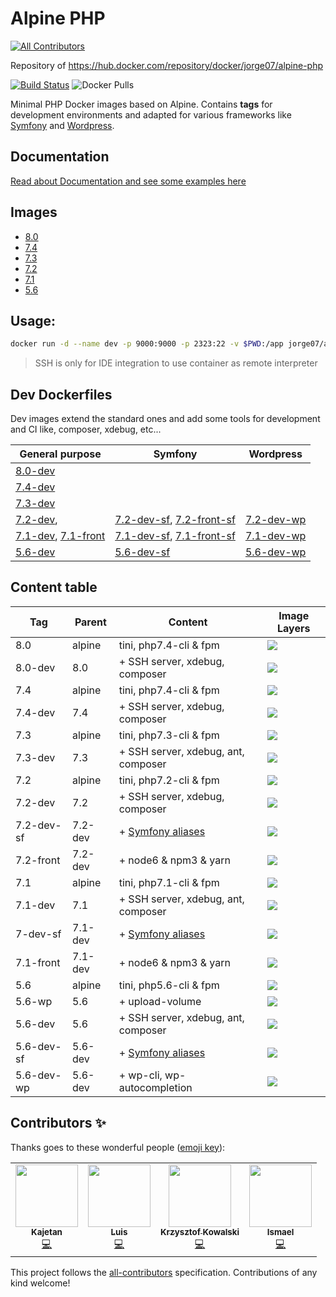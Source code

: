 # Alpine PHP 
<!-- ALL-CONTRIBUTORS-BADGE:START - Do not remove or modify this section -->
[![All Contributors](https://img.shields.io/badge/all_contributors-4-orange.svg?style=flat-square)](#contributors-)
<!-- ALL-CONTRIBUTORS-BADGE:END -->

Repository of https://hub.docker.com/repository/docker/jorge07/alpine-php

[![Build Status](https://travis-ci.org/jorge07/alpine-php.svg?branch=master)](https://travis-ci.org/jorge07/alpine-php) ![Docker Pulls](https://img.shields.io/docker/pulls/jorge07/alpine-php.svg?style=flat-square)

Minimal PHP Docker images based on Alpine. Contains **tags** for development environments and adapted for various frameworks like [Symfony](http://symfony.com/) and [Wordpress](https://github.com/WordPress/WordPress).

## Documentation

[Read about Documentation and see some examples here](https://github.com/jorge07/alpine-php/tree/master/doc/README.md)

## Images

- [8.0](https://github.com/jorge07/alpine-php/blob/master/8.0/Dockerfile)
- [7.4](https://github.com/jorge07/alpine-php/blob/master/7.4/Dockerfile)
- [7.3](https://github.com/jorge07/alpine-php/blob/master/7.3/Dockerfile)
- [7.2](https://github.com/jorge07/alpine-php/blob/master/7.2/Dockerfile)
- [7.1](https://github.com/jorge07/alpine-php/blob/master/7.1/Dockerfile)
- [5.6](https://github.com/jorge07/alpine-php/blob/master/5.6/Dockerfile)

## Usage:

```sh
docker run -d --name dev -p 9000:9000 -p 2323:22 -v $PWD:/app jorge07/alpine-php:8.0-dev
```

> SSH is only for IDE integration to use container as remote interpreter 

## Dev Dockerfiles

Dev images extend the standard ones and add some tools for development and CI like, composer, xdebug, etc...

| General purpose     | Symfony     | Wordpress                                                                   
|---------------------|-------------|-------------------
| [8.0-dev](https://github.com/jorge07/alpine-php/blob/master/8.0/Dockerfile)|  | 
| [7.4-dev](https://github.com/jorge07/alpine-php/blob/master/7.4/Dockerfile)|  | 
| [7.3-dev](https://github.com/jorge07/alpine-php/blob/master/7.3/Dockerfile) |  | 
| [7.2-dev](https://github.com/jorge07/alpine-php/blob/master/7.2/Dockerfile), | [7.2-dev-sf](https://github.com/jorge07/alpine-php/blob/symfony/7.2/Dockerfile.dev), [7.2-front-sf](https://github.com/jorge07/alpine-php/blob/symfony/7.2/Dockerfile.front) | [7.2-dev-wp](https://github.com/jorge07/alpine-php/blob/wordpress/7.2/Dockerfile.dev)
| [7.1-dev](https://github.com/jorge07/alpine-php/blob/master/7.1/Dockerfile.dev), [7.1-front](https://github.com/jorge07/alpine-php/blob/master/7.1/Dockerfile.front) | [7.1-dev-sf](https://github.com/jorge07/alpine-php/blob/symfony/7.1/Dockerfile.dev), [7.1-front-sf](https://github.com/jorge07/alpine-php/blob/symfony/7.1/Dockerfile.front) | [7.1-dev-wp](https://github.com/jorge07/alpine-php/blob/wordpress/7.1/Dockerfile.dev)
| [5.6-dev](https://github.com/jorge07/alpine-php/blob/master/5.6/Dockerfile.dev) | [5.6-dev-sf](https://github.com/jorge07/alpine-php/blob/symfony/5.6/Dockerfile.dev) | [5.6-dev-wp](https://github.com/jorge07/alpine-php/blob/wordpress/5.6/Dockerfile.dev)

## Content table

|    Tag     | Parent     |        Content                                                                    | Image Layers
|------------|------------|-----------------------------------------------------------------------------------|---------
| 8.0        |   alpine   | tini, php7.4-cli & fpm                                                            | [![](https://images.microbadger.com/badges/image/jorge07/alpine-php:8.0.svg)](https://microbadger.com/images/jorge07/alpine-php:8.0 "Get your own image badge on microbadger.com")
| 8.0-dev    |    8.0     | + SSH server, xdebug, composer                                               | [![](https://images.microbadger.com/badges/image/jorge07/alpine-php:8.0-dev.svg)](https://microbadger.com/images/jorge07/alpine-php:8.0-dev "Get your own image badge on microbadger.com")
| 7.4        |   alpine   | tini, php7.4-cli & fpm                                                            | [![](https://images.microbadger.com/badges/image/jorge07/alpine-php:7.4.svg)](https://microbadger.com/images/jorge07/alpine-php:7.4 "Get your own image badge on microbadger.com")
| 7.4-dev    |    7.4     | + SSH server, xdebug, composer                                               | [![](https://images.microbadger.com/badges/image/jorge07/alpine-php:7.4-dev.svg)](https://microbadger.com/images/jorge07/alpine-php:7.4-dev "Get your own image badge on microbadger.com")
| 7.3        |   alpine   | tini, php7.3-cli & fpm                                                            | [![](https://images.microbadger.com/badges/image/jorge07/alpine-php:7.3.svg)](https://microbadger.com/images/jorge07/alpine-php:7.3 "Get your own image badge on microbadger.com")
| 7.3-dev    |    7.3     | + SSH server, xdebug, ant, composer                                               | [![](https://images.microbadger.com/badges/image/jorge07/alpine-php:7.3-dev.svg)](https://microbadger.com/images/jorge07/alpine-php:7.3-dev "Get your own image badge on microbadger.com")
| 7.2        |   alpine   | tini, php7.2-cli & fpm                                                            | [![](https://images.microbadger.com/badges/image/jorge07/alpine-php:7.2.svg)](https://microbadger.com/images/jorge07/alpine-php:7.2 "Get your own image badge on microbadger.com")
| 7.2-dev    |    7.2     | + SSH server, xdebug, composer                                               | [![](https://images.microbadger.com/badges/image/jorge07/alpine-php:7.2-dev.svg)](https://microbadger.com/images/jorge07/alpine-php:7.2-dev "Get your own image badge on microbadger.com")
| 7.2-dev-sf |   7.2-dev  | + [Symfony aliases](https://github.com/jorge07/alpine-php/blob/symfony/README.md) | [![](https://images.microbadger.com/badges/image/jorge07/alpine-php:7.2-dev-sf.svg)](https://microbadger.com/images/jorge07/alpine-php:7.2-dev-sf "Get your own image badge on microbadger.com")
| 7.2-front  |  7.2-dev   | + node6 & npm3 & yarn                                                             | [![](https://images.microbadger.com/badges/image/jorge07/alpine-php:7.2-front.svg)](https://microbadger.com/images/jorge07/alpine-php:7.2-front "Get your own image badge on microbadger.com")
| 7.1        |   alpine   | tini, php7.1-cli & fpm                                                            | [![](https://images.microbadger.com/badges/image/jorge07/alpine-php:7.1.svg)](https://microbadger.com/images/jorge07/alpine-php:7.1 "Get your own image badge on microbadger.com")
| 7.1-dev    |    7.1     | + SSH server, xdebug, ant, composer                                               | [![](https://images.microbadger.com/badges/image/jorge07/alpine-php:7.1-dev.svg)](https://microbadger.com/images/jorge07/alpine-php:7.1-dev "Get your own image badge on microbadger.com")
| 7-dev-sf   |   7.1-dev  | + [Symfony aliases](https://github.com/jorge07/alpine-php/blob/symfony/README.md) | [![](https://images.microbadger.com/badges/image/jorge07/alpine-php:7.1-dev-sf.svg)](https://microbadger.com/images/jorge07/alpine-php:7.1-dev-sf "Get your own image badge on microbadger.com")
| 7.1-front  |  7.1-dev   | + node6 & npm3 & yarn                                                             | [![](https://images.microbadger.com/badges/image/jorge07/alpine-php:7.1-front.svg)](https://microbadger.com/images/jorge07/alpine-php:7.1-front "Get your own image badge on microbadger.com")
| 5.6        |   alpine   | tini, php5.6-cli & fpm                                                            | [![](https://images.microbadger.com/badges/image/jorge07/alpine-php:5.6.svg)](https://microbadger.com/images/jorge07/alpine-php:5.6 "Get your own image badge on microbadger.com")
| 5.6-wp     |    5.6     | + upload-volume                                                                   | [![](https://images.microbadger.com/badges/image/jorge07/alpine-php:5.6-wp.svg)](https://microbadger.com/images/jorge07/alpine-php:5.6-wp "Get your own image badge on microbadger.com")
| 5.6-dev    |    5.6     | + SSH server, xdebug, ant, composer                                               | [![](https://images.microbadger.com/badges/image/jorge07/alpine-php:5.6-dev.svg)](https://microbadger.com/images/jorge07/alpine-php:5.6-dev "Get your own image badge on microbadger.com")
| 5.6-dev-sf |   5.6-dev  | + [Symfony aliases](https://github.com/jorge07/alpine-php/blob/symfony/README.md) | [![](https://images.microbadger.com/badges/image/jorge07/alpine-php:5.6-dev-sf.svg)](https://microbadger.com/images/jorge07/alpine-php:5.6-dev-sf "Get your own image badge on microbadger.com")
| 5.6-dev-wp |  5.6-dev   | + wp-cli, wp-autocompletion                                                       | [![](https://images.microbadger.com/badges/image/jorge07/alpine-php:5.6-dev-wp.svg)](https://microbadger.com/images/jorge07/alpine-php:5.6-dev-wp "Get your own image badge on microbadger.com")

## Contributors ✨

Thanks goes to these wonderful people ([emoji key](https://allcontributors.org/docs/en/emoji-key)):

<!-- ALL-CONTRIBUTORS-LIST:START - Do not remove or modify this section -->
<!-- prettier-ignore-start -->
<!-- markdownlint-disable -->
<table>
  <tr>
    <td align="center"><a href="https://github.com/cv65kr"><img src="https://avatars0.githubusercontent.com/u/9404962?v=4" width="100px;" alt=""/><br /><sub><b>Kajetan</b></sub></a><br /><a href="https://github.com/jorge07/alpine-php/commits?author=cv65kr" title="Code">💻</a></td>
    <td align="center"><a href="http://tacon.eu"><img src="https://avatars2.githubusercontent.com/u/2017676?v=4" width="100px;" alt=""/><br /><sub><b>Luis</b></sub></a><br /><a href="https://github.com/jorge07/alpine-php/commits?author=Lutacon" title="Code">💻</a></td>
    <td align="center"><a href="https://coderslab.pl"><img src="https://avatars0.githubusercontent.com/u/2781079?v=4" width="100px;" alt=""/><br /><sub><b>Krzysztof Kowalski</b></sub></a><br /><a href="https://github.com/jorge07/alpine-php/commits?author=kowalk" title="Code">💻</a></td>
    <td align="center"><a href="https://ismaelbenitez.es"><img src="https://avatars1.githubusercontent.com/u/5638973?v=4" width="100px;" alt=""/><br /><sub><b>Ismael</b></sub></a><br /><a href="https://github.com/jorge07/alpine-php/commits?author=ismael-benitez" title="Code">💻</a></td>
  </tr>
</table>

<!-- markdownlint-enable -->
<!-- prettier-ignore-end -->
<!-- ALL-CONTRIBUTORS-LIST:END -->

This project follows the [all-contributors](https://github.com/all-contributors/all-contributors) specification. Contributions of any kind welcome!